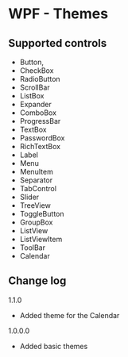 WPF - Themes
===========

Supported controls
----------
* Button, 
* CheckBox
* RadioButton
* ScrollBar
* ListBox
* Expander
* ComboBox
* ProgressBar
* TextBox
* PasswordBox
* RichTextBox
* Label
* Menu
* MenuItem
* Separator
* TabControl
* Slider
* TreeView
* ToggleButton
* GroupBox
* ListView
* ListViewItem
* ToolBar
* Calendar


Change log
----------
1.1.0

* Added theme for the Calendar

1.0.0.0

* Added basic themes


